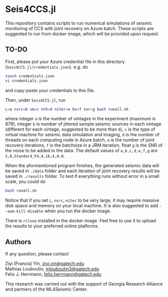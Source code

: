 # Seis4CCS.jl

This repository contains scripts to run numerical simulations of seismic monitoring of CCS with joint recovery on Azure batch. These scripts are suggested to run from docker image, which will be provided upon request.

## TO-DO

First, please put your Azure credential file in this directory (`Seis4CCS.jl/credentials.json`). e.g. do

```bash
touch credentials.json
vi credentials.json
```

and copy-paste your credentials to this file.

Then, under `Seis4CCS.jl`, run

```bash
L=a nsrc=b vm=c nth=d niter=e bs=f snr=g bash runall.sh
```

where integer `a` is the number of vintages in the experiment (maximum is 879), integer `b` is number of jittered sample seismic sources in each vintage (different for each vintage, suggested to be more than `8`), `c` is the type of virtual machine for seismic data simulation and imaging, `d` is the number of threads on each computing node in Azure batch, `e` is the number of joint recovery iterations, `f` is the batchsize in a JRM iteration, float `g` is the SNR of the noise to be added in the data. The default values of `a,b,c,d,e,f,g` are `2,8,Standard_F4,4,16,4,0.0`.

When the aformentioned program finishes, the generated seismic data will be saved in `./data` folder and each iteration of joint recovery results will be saved in `./results` folder. To test if everything runs without error in a small scale, you could do

```bash
bash runall.sh
```

Notice that if you set `L`, `nsrc`, `niter` to be very large, it may require massive disk space and memory on your local machine. It is also suggested to add `--oom-kill-disable` when you run the docker image.

There is `rclone` installed in the docker image. Feel free to use it to upload the results to your preferred online platforms.

## Authors

If any question, please contact

Ziyi (Francis) Yin, ziyi.yin@gatech.edu    
Mathias Louboutin, mlouboutin3@gatech.edu    
Felix J. Herrmann, felix.herrmann@gatech.edu     

This research was carried out with the support of Georgia Research Alliance and partners of the ML4Seismic Center.